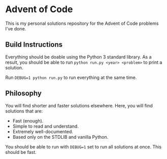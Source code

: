 # Advent of Code

This is my personal solutions repository for the Advent of Code problems I've done.

## Build Instructions

Everything should be doable using the Python 3 standard library. As a result, you should be able to
run `python run.py <year> <problem>` to print a solution.

Run `DEBUG=1 python run.py` to run everything at the same time.

## Philosophy

You will find shorter and faster solutions elsewhere. Here, you will find solutions that are:

- Fast (enough).
- Simple to read and understand.
- Extremely well-documented.
- Based only on the STDLIB and vanilla Python.

You should be able to run with `DEBUG=1` set to run all solutions at once. This should be fast.
